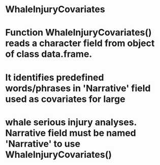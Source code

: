 # WhaleInjuryCovariates
#
# Function WhaleInjuryCovariates() reads a character field from object of class data.frame.
# It identifies predefined words/phrases in 'Narrative' field used as covariates for large 
# whale serious injury analyses. Narrative field must be named 'Narrative' to use WhaleInjuryCovariates()
#
 
